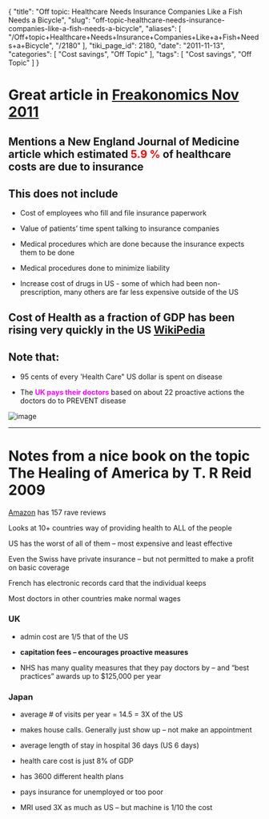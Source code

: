 {
    "title": "Off topic: Healthcare Needs Insurance Companies Like a Fish Needs a Bicycle",
    "slug": "off-topic-healthcare-needs-insurance-companies-like-a-fish-needs-a-bicycle",
    "aliases": [
        "/Off+topic+Healthcare+Needs+Insurance+Companies+Like+a+Fish+Needs+a+Bicycle",
        "/2180"
    ],
    "tiki_page_id": 2180,
    "date": "2011-11-13",
    "categories": [
        "Cost savings",
        "Off Topic"
    ],
    "tags": [
        "Cost savings",
        "Off Topic"
    ]
}


# Great article in [Freakonomics Nov 2011](http://www.freakonomics.com/2011/11/11/healthcare-needs-insurance-companies-like-a-fish-needs-a-bicycle/)

## Mentions a New England Journal of Medicine article which estimated  **<span style="color:#F00;">5.9 % </span>**  of healthcare costs are due to insurance

## This does not include

* Cost of employees who fill and file insurance paperwork 

* Value of patients’ time spent talking to insurance companies

* Medical procedures which are done because the insurance expects them to be done

* Medical procedures done to minimize liability

* Increase cost of drugs in US - some of which had been non-prescription, many others are far less expensive outside of the US

## Cost of Health as a fraction of GDP has been rising very quickly in the US [WikiPedia](http://en.wikipedia.org/wiki/Health_care_in_the_United_States)

## Note that:

* 95 cents of every 'Health Care" US dollar is spent on disease

* The  **<span style="color:#F0F;">UK pays their doctors</span>**  based on about 22 proactive actions the doctors do to PREVENT disease

<img src="https://d378j1rmrlek7x.cloudfront.net/attachments/png/800px-health-care-cost-rise.svg.png" alt="image">

- - - - - - - 

# Notes from a nice book on the topic The Healing of America by T. R Reid 2009

[Amazon](http://www.amazon.com/Healing-America-Global-Better-Cheaper/dp/0143118218/ref=sr_1_1?ie=UTF8&qid=1321210372&sr=8-1) has 157 rave reviews

Looks at 10+ countries way of providing health to ALL of the people

US has the worst of all of them – most expensive and least effective

Even the Swiss have private insurance – but not permitted to make a profit on basic coverage

French has electronic records card that the individual keeps

Most doctors in other countries make normal wages

### UK

* admin cost are 1/5 that of the US

*  **capitation fees – encourages proactive measures** 

* NHS has many quality measures that they pay doctors by – and “best practices” awards up to $125,000 per year

### Japan

* average # of visits per year = 14.5 = 3X of the US

* makes house calls.  Generally just show up – not make an appointment

* average length of stay in hospital 36 days (US 6 days)

* health care cost is just 8% of GDP

* has 3600 different health plans

* pays insurance for unemployed or too poor

* MRI used 3X as much as US – but machine is 1/10 the cost